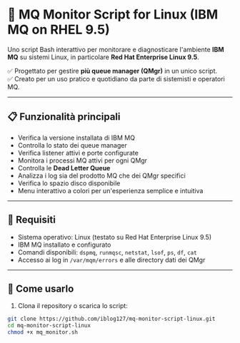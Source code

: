 # 🧪 MQ Monitor Script for Linux (IBM MQ on RHEL 9.5)

Uno script Bash interattivo per monitorare e diagnosticare l'ambiente **IBM MQ** su sistemi Linux, in particolare **Red Hat Enterprise Linux 9.5**.

✅ Progettato per gestire **più queue manager (QMgr)** in un unico script.  
✅ Creato per un uso pratico e quotidiano da parte di sistemisti e operatori MQ.

---

## 📋 Funzionalità principali

- Verifica la versione installata di IBM MQ
- Controlla lo stato dei queue manager
- Verifica listener attivi e porte configurate
- Monitora i processi MQ attivi per ogni QMgr
- Controlla le **Dead Letter Queue**
- Analizza i log sia del prodotto MQ che dei QMgr specifici
- Verifica lo spazio disco disponibile
- Menu interattivo a colori per un'esperienza semplice e intuitiva

---

## 🧰 Requisiti

- Sistema operativo: Linux (testato su Red Hat Enterprise Linux 9.5)
- IBM MQ installato e configurato
- Comandi disponibili: `dspmq`, `runmqsc`, `netstat`, `lsof`, `ps`, `df`, `cat`
- Accesso ai log in `/var/mqm/errors` e alle directory dati dei QMgr

---

## 🚀 Come usarlo

1. Clona il repository o scarica lo script:

```bash
git clone https://github.com/iblog127/mq-monitor-script-linux.git
cd mq-monitor-script-linux
chmod +x mq_monitor.sh
